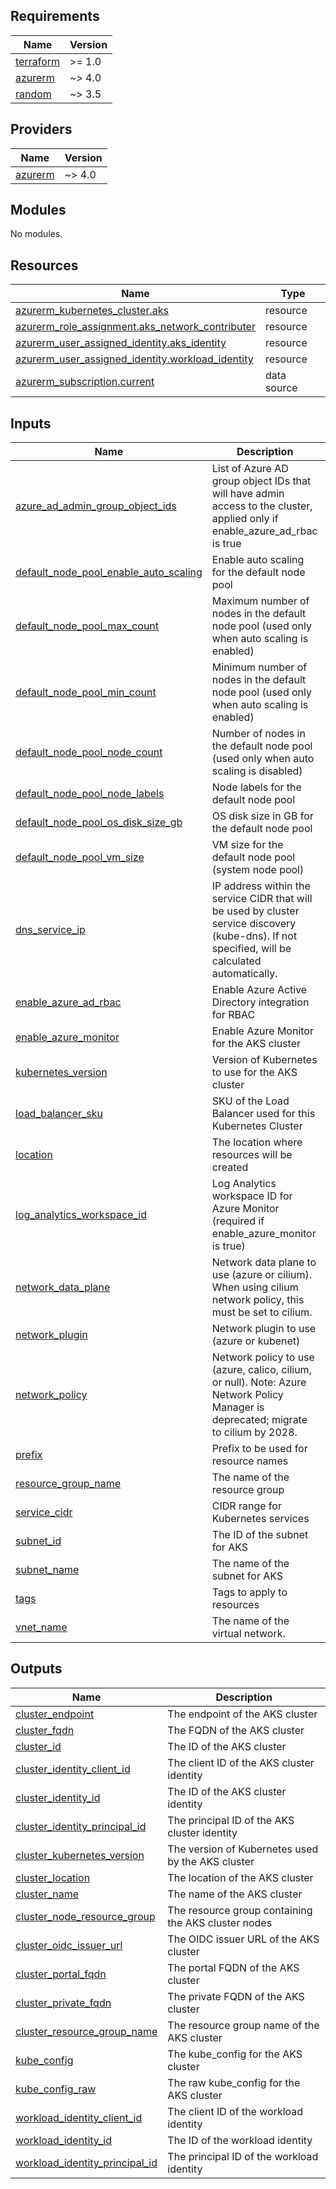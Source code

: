 ## Requirements

| Name | Version |
|------|---------|
| <a name="requirement_terraform"></a> [terraform](#requirement\_terraform) | >= 1.0 |
| <a name="requirement_azurerm"></a> [azurerm](#requirement\_azurerm) | ~> 4.0 |
| <a name="requirement_random"></a> [random](#requirement\_random) | ~> 3.5 |

## Providers

| Name | Version |
|------|---------|
| <a name="provider_azurerm"></a> [azurerm](#provider\_azurerm) | ~> 4.0 |

## Modules

No modules.

## Resources

| Name | Type |
|------|------|
| [azurerm_kubernetes_cluster.aks](https://registry.terraform.io/providers/hashicorp/azurerm/latest/docs/resources/kubernetes_cluster) | resource |
| [azurerm_role_assignment.aks_network_contributer](https://registry.terraform.io/providers/hashicorp/azurerm/latest/docs/resources/role_assignment) | resource |
| [azurerm_user_assigned_identity.aks_identity](https://registry.terraform.io/providers/hashicorp/azurerm/latest/docs/resources/user_assigned_identity) | resource |
| [azurerm_user_assigned_identity.workload_identity](https://registry.terraform.io/providers/hashicorp/azurerm/latest/docs/resources/user_assigned_identity) | resource |
| [azurerm_subscription.current](https://registry.terraform.io/providers/hashicorp/azurerm/latest/docs/data-sources/subscription) | data source |

## Inputs

| Name | Description | Type | Default | Required |
|------|-------------|------|---------|:--------:|
| <a name="input_azure_ad_admin_group_object_ids"></a> [azure\_ad\_admin\_group\_object\_ids](#input\_azure\_ad\_admin\_group\_object\_ids) | List of Azure AD group object IDs that will have admin access to the cluster, applied only if enable\_azure\_ad\_rbac is true | `list(string)` | `[]` | no |
| <a name="input_default_node_pool_enable_auto_scaling"></a> [default\_node\_pool\_enable\_auto\_scaling](#input\_default\_node\_pool\_enable\_auto\_scaling) | Enable auto scaling for the default node pool | `bool` | `true` | no |
| <a name="input_default_node_pool_max_count"></a> [default\_node\_pool\_max\_count](#input\_default\_node\_pool\_max\_count) | Maximum number of nodes in the default node pool (used only when auto scaling is enabled) | `number` | `5` | no |
| <a name="input_default_node_pool_min_count"></a> [default\_node\_pool\_min\_count](#input\_default\_node\_pool\_min\_count) | Minimum number of nodes in the default node pool (used only when auto scaling is enabled) | `number` | `1` | no |
| <a name="input_default_node_pool_node_count"></a> [default\_node\_pool\_node\_count](#input\_default\_node\_pool\_node\_count) | Number of nodes in the default node pool (used only when auto scaling is disabled) | `number` | `1` | no |
| <a name="input_default_node_pool_node_labels"></a> [default\_node\_pool\_node\_labels](#input\_default\_node\_pool\_node\_labels) | Node labels for the default node pool | `map(string)` | `{}` | no |
| <a name="input_default_node_pool_os_disk_size_gb"></a> [default\_node\_pool\_os\_disk\_size\_gb](#input\_default\_node\_pool\_os\_disk\_size\_gb) | OS disk size in GB for the default node pool | `number` | `100` | no |
| <a name="input_default_node_pool_vm_size"></a> [default\_node\_pool\_vm\_size](#input\_default\_node\_pool\_vm\_size) | VM size for the default node pool (system node pool) | `string` | `"Standard_D2s_v3"` | no |
| <a name="input_dns_service_ip"></a> [dns\_service\_ip](#input\_dns\_service\_ip) | IP address within the service CIDR that will be used by cluster service discovery (kube-dns). If not specified, will be calculated automatically. | `string` | `null` | no |
| <a name="input_enable_azure_ad_rbac"></a> [enable\_azure\_ad\_rbac](#input\_enable\_azure\_ad\_rbac) | Enable Azure Active Directory integration for RBAC | `bool` | `false` | no |
| <a name="input_enable_azure_monitor"></a> [enable\_azure\_monitor](#input\_enable\_azure\_monitor) | Enable Azure Monitor for the AKS cluster | `bool` | `false` | no |
| <a name="input_kubernetes_version"></a> [kubernetes\_version](#input\_kubernetes\_version) | Version of Kubernetes to use for the AKS cluster | `string` | `"1.32"` | no |
| <a name="input_load_balancer_sku"></a> [load\_balancer\_sku](#input\_load\_balancer\_sku) | SKU of the Load Balancer used for this Kubernetes Cluster | `string` | `"standard"` | no |
| <a name="input_location"></a> [location](#input\_location) | The location where resources will be created | `string` | n/a | yes |
| <a name="input_log_analytics_workspace_id"></a> [log\_analytics\_workspace\_id](#input\_log\_analytics\_workspace\_id) | Log Analytics workspace ID for Azure Monitor (required if enable\_azure\_monitor is true) | `string` | `null` | no |
| <a name="input_network_data_plane"></a> [network\_data\_plane](#input\_network\_data\_plane) | Network data plane to use (azure or cilium). When using cilium network policy, this must be set to cilium. | `string` | `"cilium"` | no |
| <a name="input_network_plugin"></a> [network\_plugin](#input\_network\_plugin) | Network plugin to use (azure or kubenet) | `string` | `"azure"` | no |
| <a name="input_network_policy"></a> [network\_policy](#input\_network\_policy) | Network policy to use (azure, calico, cilium, or null). Note: Azure Network Policy Manager is deprecated; migrate to cilium by 2028. | `string` | `"cilium"` | no |
| <a name="input_prefix"></a> [prefix](#input\_prefix) | Prefix to be used for resource names | `string` | n/a | yes |
| <a name="input_resource_group_name"></a> [resource\_group\_name](#input\_resource\_group\_name) | The name of the resource group | `string` | n/a | yes |
| <a name="input_service_cidr"></a> [service\_cidr](#input\_service\_cidr) | CIDR range for Kubernetes services | `string` | n/a | yes |
| <a name="input_subnet_id"></a> [subnet\_id](#input\_subnet\_id) | The ID of the subnet for AKS | `string` | n/a | yes |
| <a name="input_subnet_name"></a> [subnet\_name](#input\_subnet\_name) | The name of the subnet for AKS | `string` | n/a | yes |
| <a name="input_tags"></a> [tags](#input\_tags) | Tags to apply to resources | `map(string)` | `{}` | no |
| <a name="input_vnet_name"></a> [vnet\_name](#input\_vnet\_name) | The name of the virtual network. | `string` | n/a | yes |

## Outputs

| Name | Description |
|------|-------------|
| <a name="output_cluster_endpoint"></a> [cluster\_endpoint](#output\_cluster\_endpoint) | The endpoint of the AKS cluster |
| <a name="output_cluster_fqdn"></a> [cluster\_fqdn](#output\_cluster\_fqdn) | The FQDN of the AKS cluster |
| <a name="output_cluster_id"></a> [cluster\_id](#output\_cluster\_id) | The ID of the AKS cluster |
| <a name="output_cluster_identity_client_id"></a> [cluster\_identity\_client\_id](#output\_cluster\_identity\_client\_id) | The client ID of the AKS cluster identity |
| <a name="output_cluster_identity_id"></a> [cluster\_identity\_id](#output\_cluster\_identity\_id) | The ID of the AKS cluster identity |
| <a name="output_cluster_identity_principal_id"></a> [cluster\_identity\_principal\_id](#output\_cluster\_identity\_principal\_id) | The principal ID of the AKS cluster identity |
| <a name="output_cluster_kubernetes_version"></a> [cluster\_kubernetes\_version](#output\_cluster\_kubernetes\_version) | The version of Kubernetes used by the AKS cluster |
| <a name="output_cluster_location"></a> [cluster\_location](#output\_cluster\_location) | The location of the AKS cluster |
| <a name="output_cluster_name"></a> [cluster\_name](#output\_cluster\_name) | The name of the AKS cluster |
| <a name="output_cluster_node_resource_group"></a> [cluster\_node\_resource\_group](#output\_cluster\_node\_resource\_group) | The resource group containing the AKS cluster nodes |
| <a name="output_cluster_oidc_issuer_url"></a> [cluster\_oidc\_issuer\_url](#output\_cluster\_oidc\_issuer\_url) | The OIDC issuer URL of the AKS cluster |
| <a name="output_cluster_portal_fqdn"></a> [cluster\_portal\_fqdn](#output\_cluster\_portal\_fqdn) | The portal FQDN of the AKS cluster |
| <a name="output_cluster_private_fqdn"></a> [cluster\_private\_fqdn](#output\_cluster\_private\_fqdn) | The private FQDN of the AKS cluster |
| <a name="output_cluster_resource_group_name"></a> [cluster\_resource\_group\_name](#output\_cluster\_resource\_group\_name) | The resource group name of the AKS cluster |
| <a name="output_kube_config"></a> [kube\_config](#output\_kube\_config) | The kube\_config for the AKS cluster |
| <a name="output_kube_config_raw"></a> [kube\_config\_raw](#output\_kube\_config\_raw) | The raw kube\_config for the AKS cluster |
| <a name="output_workload_identity_client_id"></a> [workload\_identity\_client\_id](#output\_workload\_identity\_client\_id) | The client ID of the workload identity |
| <a name="output_workload_identity_id"></a> [workload\_identity\_id](#output\_workload\_identity\_id) | The ID of the workload identity |
| <a name="output_workload_identity_principal_id"></a> [workload\_identity\_principal\_id](#output\_workload\_identity\_principal\_id) | The principal ID of the workload identity |
